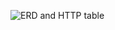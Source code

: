 ![ERD and HTTP table](https://github.com/user-attachments/assets/09fc17f7-4e19-401c-9d89-289ffa39907e)
